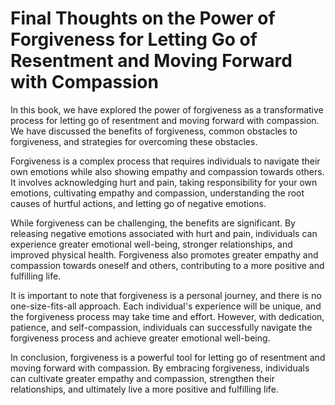 # Final Thoughts on the Power of Forgiveness for Letting Go of Resentment and Moving Forward with Compassion

In this book, we have explored the power of forgiveness as a transformative process for letting go of resentment and moving forward with compassion. We have discussed the benefits of forgiveness, common obstacles to forgiveness, and strategies for overcoming these obstacles.

Forgiveness is a complex process that requires individuals to navigate their own emotions while also showing empathy and compassion towards others. It involves acknowledging hurt and pain, taking responsibility for your own emotions, cultivating empathy and compassion, understanding the root causes of hurtful actions, and letting go of negative emotions.

While forgiveness can be challenging, the benefits are significant. By releasing negative emotions associated with hurt and pain, individuals can experience greater emotional well-being, stronger relationships, and improved physical health. Forgiveness also promotes greater empathy and compassion towards oneself and others, contributing to a more positive and fulfilling life.

It is important to note that forgiveness is a personal journey, and there is no one-size-fits-all approach. Each individual's experience will be unique, and the forgiveness process may take time and effort. However, with dedication, patience, and self-compassion, individuals can successfully navigate the forgiveness process and achieve greater emotional well-being.

In conclusion, forgiveness is a powerful tool for letting go of resentment and moving forward with compassion. By embracing forgiveness, individuals can cultivate greater empathy and compassion, strengthen their relationships, and ultimately live a more positive and fulfilling life.
